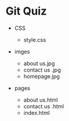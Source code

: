 # Git Quiz
- CSS

    - style.css

- imges
    - about us.jpg
    - contact us .jpg
    - homepage.jpg
- pages
    - about us.html
    - contact us .html
    - index.html